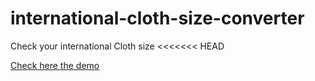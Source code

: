 international-cloth-size-converter
==================================

Check your international Cloth size
<<<<<<< HEAD

[Check here the demo](http://raymonschouwenaar.github.io/international-cloth-size-converter/ "Check your international Cloth size")
